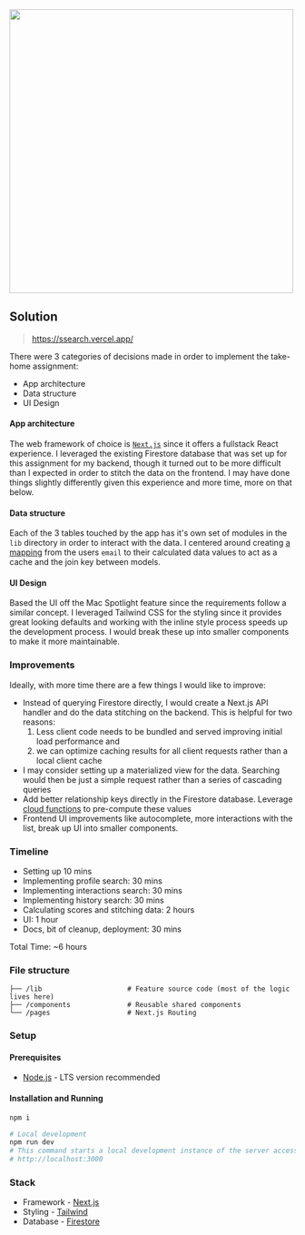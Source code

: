 <img src="https://github.com/kyh/interview-sequoia/blob/main/docs/snapshot.png?raw=true" height="500" />

## Solution

> https://ssearch.vercel.app/

There were 3 categories of decisions made in order to implement the take-home assignment:

- App architecture
- Data structure
- UI Design

#### App architecture

The web framework of choice is [`Next.js`](https://nextjs.org/) since it offers a fullstack React experience. I leveraged the existing Firestore database that was set up for this assignment for my backend, though it turned out to be more difficult than I expected in order to stitch the data on the frontend. I may have done things slightly differently given this experience and more time, more on that below.

#### Data structure

Each of the 3 tables touched by the app has it's own set of modules in the `lib` directory in order to interact with the data. I centered around creating [a mapping](https://github.com/kyh/interview-sequoia/blob/main/lib/interactions.ts#L13-L19) from the users `email` to their calculated data values to act as a cache and the join key between models.

#### UI Design

Based the UI off the Mac Spotlight feature since the requirements follow a similar concept. I leveraged Tailwind CSS for the styling since it provides great looking defaults and working with the inline style process speeds up the development process. I would break these up into smaller components to make it more maintainable.

### Improvements

Ideally, with more time there are a few things I would like to improve:

- Instead of querying Firestore directly, I would create a Next.js API handler and do the data stitching on the backend. This is helpful for two reasons:
  1. Less client code needs to be bundled and served improving initial load performance and
  2. we can optimize caching results for all client requests rather than a local client cache
- I may consider setting up a materialized view for the data. Searching would then be just a simple request rather than a series of cascading queries
- Add better relationship keys directly in the Firestore database. Leverage [cloud functions](https://firebase.google.com/docs/firestore/extend-with-functions) to pre-compute these values
- Frontend UI improvements like autocomplete, more interactions with the list, break up UI into smaller components.

### Timeline

- Setting up 10 mins
- Implementing profile search: 30 mins
- Implementing interactions search: 30 mins
- Implementing history search: 30 mins
- Calculating scores and stitching data: 2 hours
- UI: 1 hour
- Docs, bit of cleanup, deployment: 30 mins

Total Time: ~6 hours

### File structure

```
├── /lib                     # Feature source code (most of the logic lives here)
├── /components              # Reusable shared components
└── /pages                   # Next.js Routing
```

### Setup

#### Prerequisites

- [Node.js](https://nodejs.org/en/) - LTS version recommended

#### Installation and Running

```sh
npm i

# Local development
npm run dev
# This command starts a local development instance of the server accessible at:
# http://localhost:3000
```

### Stack

- Framework - [Next.js](https://nextjs.org/)
- Styling - [Tailwind](https://tailwindcss.com)
- Database - [Firestore](https://firebase.google.com/docs/firestore)
